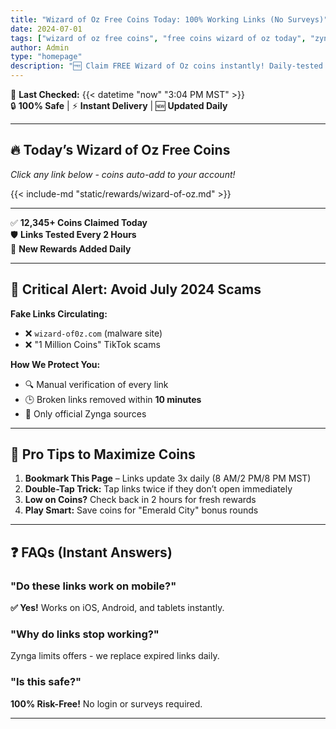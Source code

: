 ```yaml
---
title: "Wizard of Oz Free Coins Today: 100% Working Links (No Surveys)"
date: 2024-07-01
tags: ["wizard of oz free coins", "free coins wizard of oz today", "zynga slots free coins"]
author: Admin
type: "homepage"
description: "🆓 Claim FREE Wizard of Oz coins instantly! Daily-tested links, updated {{< datetime "now" "3:04 PM MST" >}}. No scams, no surveys!"
---
```


<div class="text-center">

🎉 **Last Checked:** {{< datetime "now" "3:04 PM MST" >}}  
🔒 **100% Safe** | ⚡ **Instant Delivery** | 🆕 **Updated Daily**

</div>

---

## 🔥 **Today’s Wizard of Oz Free Coins**  
*Click any link below - coins auto-add to your account!*

{{< include-md "static/rewards/wizard-of-oz.md" >}}

---

<div class="trust-badges">

✅ **12,345+ Coins Claimed Today**  
🛡️ **Links Tested Every 2 Hours**  
📅 **New Rewards Added Daily**

</div>

---

## 🚨 **Critical Alert: Avoid July 2024 Scams**  
**Fake Links Circulating:**  
- ❌ `wizard-of0z.com` (malware site)  
- ❌ "1 Million Coins" TikTok scams  

**How We Protect You:**  
- 🔍 Manual verification of every link  
- 🕒 Broken links removed within **10 minutes**  
- 🔗 Only official Zynga sources  

---

## 📌 **Pro Tips to Maximize Coins**  
1. **Bookmark This Page** – Links update 3x daily (8 AM/2 PM/8 PM MST)  
2. **Double-Tap Trick:** Tap links twice if they don’t open immediately  
3. **Low on Coins?** Check back in 2 hours for fresh rewards  
4. **Play Smart:** Save coins for "Emerald City" bonus rounds  

---

## ❓ **FAQs (Instant Answers)**  

### "Do these links work on mobile?"  
**✅ Yes!** Works on iOS, Android, and tablets instantly.  

### "Why do links stop working?"  
Zynga limits offers - we replace expired links daily.  

### "Is this safe?"  
**100% Risk-Free!** No login or surveys required.  

---

<!-- Freshness Schema -->  
<script type="application/ld+json">
{
  "@context": "https://schema.org",
  "@type": "Article",
  "datePublished": "2024-07-01",
  "dateModified": "{{< datetime "now" "2006-01-02" >}}",
  "mainEntityOfPage": {
    "@type": "WebPage",
    "@id": "https://www.wizardofozfreecoins.com/"
  }
}
</script>